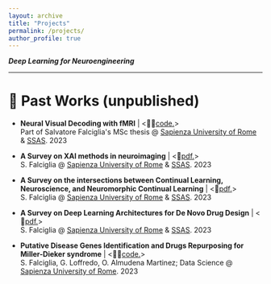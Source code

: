 ```yaml
---
layout: archive
title: "Projects"
permalink: /projects/
author_profile: true
---
```


***Deep Learning for Neuroengineering***

---

👷 Past Works (unpublished)
======

- **Neural Visual Decoding with fMRI** | <👨‍💻[code.](https://github.com/falciglia/Sapienza-Rome/tree/main/Neural%20Visual%20Decoding%20with%20fMRI)><br>
  Part of Salvatore Falciglia's MSc thesis @ [Sapienza University of Rome](https://www.uniroma1.it/it/pagina-strutturale/home) & [SSAS](https://web.uniroma1.it/sssas/). 2023

- **A Survey on XAI methods in neuroimaging** | <📑[pdf.](https://github.com/falciglia/falciglia/blob/main/Projects/A_Survey_on_XAI_methods_in_neuroimaging.pdf)><br>
  S. Falciglia @ [Sapienza University of Rome](https://www.uniroma1.it/it/pagina-strutturale/home) & [SSAS](https://web.uniroma1.it/sssas/). 2023

- **A Survey on the intersections between Continual Learning, Neuroscience, and Neuromorphic Continual Learning** | <📑[pdf.](https://github.com/falciglia/falciglia/blob/main/Projects/A_Survey_on_the_intersections_between_Continual_Learning__Neuroscience__and_Neuromorphic_Continual_Learning.pdf)><br>
  S. Falciglia @ [Sapienza University of Rome](https://www.uniroma1.it/it/pagina-strutturale/home) & [SSAS](https://web.uniroma1.it/sssas/). 2023

- **A Survey on Deep Learning Architectures for De Novo Drug Design** | <📑[pdf.](https://github.com/falciglia/falciglia/blob/main/Projects/A_Survey_on_Deep_Learning_Architectures_for_De_Novo_Drug_Design.pdf)><br>
  S. Falciglia @ [Sapienza University of Rome](https://www.uniroma1.it/it/pagina-strutturale/home) & [SSAS](https://web.uniroma1.it/sssas/). 2023

- **Putative Disease Genes Identification and Drugs Repurposing for Miller-Dieker syndrome** | <👨‍💻[code.](https://github.com/falciglia/Bioinformatics-and-Network-Medicine/tree/main/Miller-Dieker%20syndrome)><br>
  S. Falciglia, G. Loffredo, O. Almudena Martinez; Data Science @ [Sapienza University of Rome](https://www.uniroma1.it/it/pagina-strutturale/home). 2023
